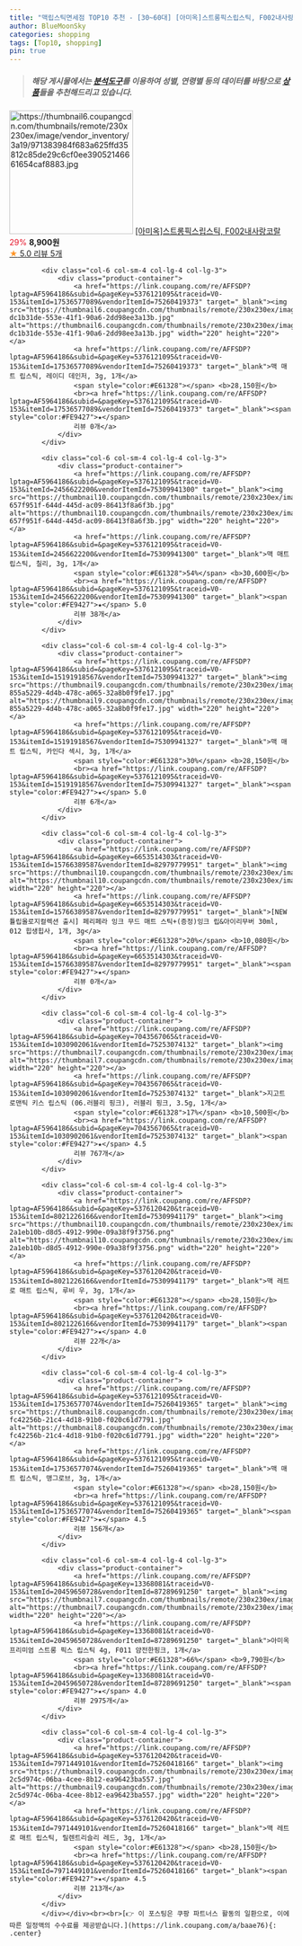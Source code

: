 ```yaml
---
title: "맥립스틱면세점 TOP10 추천 - [30~60대] [아미옥]스트롱픽스립스틱, F002내사랑코랄"
author: BlueMoonSky
categories: shopping
tags: [Top10, shopping]
pin: true
---
```


> ##### 해당 게시물에서는 [**분석도구**](https://itemscout.io/)를 이용하여 **성별**, **연령별** 등의 데이터를 바탕으로 [**상품**](https://link.coupang.com/a/baae76)들을 추천해드리고 있습니다.
<div class="container"><div class="row">
            <div class="col-6 col-sm-4 col-lg-4 col-lg-3">
                <div class="product-container">
                    <a href="https://link.coupang.com/re/AFFSDP?lptag=AF5964186&subid=&pageKey=7689226333&traceid=V0-153&itemId=20558308240&vendorItemId=82066080803" target="_blank"><img src="https://thumbnail6.coupangcdn.com/thumbnails/remote/230x230ex/image/vendor_inventory/3a19/971383984f683a625ffd35812c85de29c6cf0ee39052146661654caf8883.jpg" alt="https://thumbnail6.coupangcdn.com/thumbnails/remote/230x230ex/image/vendor_inventory/3a19/971383984f683a625ffd35812c85de29c6cf0ee39052146661654caf8883.jpg" width="220" height="220"></a>
                    <a href="https://link.coupang.com/re/AFFSDP?lptag=AF5964186&subid=&pageKey=7689226333&traceid=V0-153&itemId=20558308240&vendorItemId=82066080803" target="_blank">[아미옥]스트롱픽스립스틱, F002내사랑코랄</a>
                    <span style="color:#E61328">29%</span> <b>8,900원</b>
                    <br><a href="https://link.coupang.com/re/AFFSDP?lptag=AF5964186&subid=&pageKey=7689226333&traceid=V0-153&itemId=20558308240&vendorItemId=82066080803" target="_blank"><span style="color:#FE9427">★</span> 5.0
                    리뷰 5개</a>
                </div>
            </div>
            
            <div class="col-6 col-sm-4 col-lg-4 col-lg-3">
                <div class="product-container">
                    <a href="https://link.coupang.com/re/AFFSDP?lptag=AF5964186&subid=&pageKey=5376121095&traceid=V0-153&itemId=17536577089&vendorItemId=75260419373" target="_blank"><img src="https://thumbnail6.coupangcdn.com/thumbnails/remote/230x230ex/image/retail/images/3942941918067119-dc1b31de-553e-41f1-90a6-2dd98ee3a13b.jpg" alt="https://thumbnail6.coupangcdn.com/thumbnails/remote/230x230ex/image/retail/images/3942941918067119-dc1b31de-553e-41f1-90a6-2dd98ee3a13b.jpg" width="220" height="220"></a>
                    <a href="https://link.coupang.com/re/AFFSDP?lptag=AF5964186&subid=&pageKey=5376121095&traceid=V0-153&itemId=17536577089&vendorItemId=75260419373" target="_blank">맥 매트 립스틱, 레이디 데인저, 3g, 1개</a>
                    <span style="color:#E61328"></span> <b>28,150원</b>
                    <br><a href="https://link.coupang.com/re/AFFSDP?lptag=AF5964186&subid=&pageKey=5376121095&traceid=V0-153&itemId=17536577089&vendorItemId=75260419373" target="_blank"><span style="color:#FE9427">★</span> 
                    리뷰 0개</a>
                </div>
            </div>
            
            <div class="col-6 col-sm-4 col-lg-4 col-lg-3">
                <div class="product-container">
                    <a href="https://link.coupang.com/re/AFFSDP?lptag=AF5964186&subid=&pageKey=5376121095&traceid=V0-153&itemId=2456622200&vendorItemId=75309941300" target="_blank"><img src="https://thumbnail10.coupangcdn.com/thumbnails/remote/230x230ex/image/retail/images/2621762137894499-657f951f-644d-445d-ac09-86413f8a6f3b.jpg" alt="https://thumbnail10.coupangcdn.com/thumbnails/remote/230x230ex/image/retail/images/2621762137894499-657f951f-644d-445d-ac09-86413f8a6f3b.jpg" width="220" height="220"></a>
                    <a href="https://link.coupang.com/re/AFFSDP?lptag=AF5964186&subid=&pageKey=5376121095&traceid=V0-153&itemId=2456622200&vendorItemId=75309941300" target="_blank">맥 매트 립스틱, 칠리, 3g, 1개</a>
                    <span style="color:#E61328">54%</span> <b>30,600원</b>
                    <br><a href="https://link.coupang.com/re/AFFSDP?lptag=AF5964186&subid=&pageKey=5376121095&traceid=V0-153&itemId=2456622200&vendorItemId=75309941300" target="_blank"><span style="color:#FE9427">★</span> 5.0
                    리뷰 38개</a>
                </div>
            </div>
            
            <div class="col-6 col-sm-4 col-lg-4 col-lg-3">
                <div class="product-container">
                    <a href="https://link.coupang.com/re/AFFSDP?lptag=AF5964186&subid=&pageKey=5376121095&traceid=V0-153&itemId=15191918567&vendorItemId=75309941327" target="_blank"><img src="https://thumbnail9.coupangcdn.com/thumbnails/remote/230x230ex/image/retail/images/2616937463333525-855a5229-4d4b-478c-a065-32a8b0f9fe17.jpg" alt="https://thumbnail9.coupangcdn.com/thumbnails/remote/230x230ex/image/retail/images/2616937463333525-855a5229-4d4b-478c-a065-32a8b0f9fe17.jpg" width="220" height="220"></a>
                    <a href="https://link.coupang.com/re/AFFSDP?lptag=AF5964186&subid=&pageKey=5376121095&traceid=V0-153&itemId=15191918567&vendorItemId=75309941327" target="_blank">맥 매트 립스틱, 카인다 섹시, 3g, 1개</a>
                    <span style="color:#E61328">30%</span> <b>28,150원</b>
                    <br><a href="https://link.coupang.com/re/AFFSDP?lptag=AF5964186&subid=&pageKey=5376121095&traceid=V0-153&itemId=15191918567&vendorItemId=75309941327" target="_blank"><span style="color:#FE9427">★</span> 5.0
                    리뷰 6개</a>
                </div>
            </div>
            
            <div class="col-6 col-sm-4 col-lg-4 col-lg-3">
                <div class="product-container">
                    <a href="https://link.coupang.com/re/AFFSDP?lptag=AF5964186&subid=&pageKey=6653514303&traceid=V0-153&itemId=15766389587&vendorItemId=82979779951" target="_blank"><img src="https://thumbnail10.coupangcdn.com/thumbnails/remote/230x230ex/image/vendor_inventory/1038/85b7d5b73a958071e9e97a9118170d3bb2af6391be902260644e2d4159e5.jpg" alt="https://thumbnail10.coupangcdn.com/thumbnails/remote/230x230ex/image/vendor_inventory/1038/85b7d5b73a958071e9e97a9118170d3bb2af6391be902260644e2d4159e5.jpg" width="220" height="220"></a>
                    <a href="https://link.coupang.com/re/AFFSDP?lptag=AF5964186&subid=&pageKey=6653514303&traceid=V0-153&itemId=15766389587&vendorItemId=82979779951" target="_blank">[NEW 튤립올로지컬렉션 출시] 페리페라 잉크 무드 매트 스틱+(증정)잉크 립&아이리무버 30ml, 012 힙생힙사, 1개, 3g</a>
                    <span style="color:#E61328">20%</span> <b>10,080원</b>
                    <br><a href="https://link.coupang.com/re/AFFSDP?lptag=AF5964186&subid=&pageKey=6653514303&traceid=V0-153&itemId=15766389587&vendorItemId=82979779951" target="_blank"><span style="color:#FE9427">★</span> 
                    리뷰 0개</a>
                </div>
            </div>
            
            <div class="col-6 col-sm-4 col-lg-4 col-lg-3">
                <div class="product-container">
                    <a href="https://link.coupang.com/re/AFFSDP?lptag=AF5964186&subid=&pageKey=7043567065&traceid=V0-153&itemId=1030902061&vendorItemId=75253074132" target="_blank"><img src="https://thumbnail7.coupangcdn.com/thumbnails/remote/230x230ex/image/vendor_inventory/4e63/dea6c84985fc128152a988a7e0d3ad0256ae1bdc2a2850ac204a458f7dfd.jpg" alt="https://thumbnail7.coupangcdn.com/thumbnails/remote/230x230ex/image/vendor_inventory/4e63/dea6c84985fc128152a988a7e0d3ad0256ae1bdc2a2850ac204a458f7dfd.jpg" width="220" height="220"></a>
                    <a href="https://link.coupang.com/re/AFFSDP?lptag=AF5964186&subid=&pageKey=7043567065&traceid=V0-153&itemId=1030902061&vendorItemId=75253074132" target="_blank">지고트 로맨틱 키스 립스틱 (06.러블리 핑크), 러블리 핑크, 3.5g, 1개</a>
                    <span style="color:#E61328">17%</span> <b>10,500원</b>
                    <br><a href="https://link.coupang.com/re/AFFSDP?lptag=AF5964186&subid=&pageKey=7043567065&traceid=V0-153&itemId=1030902061&vendorItemId=75253074132" target="_blank"><span style="color:#FE9427">★</span> 4.5
                    리뷰 767개</a>
                </div>
            </div>
            
            <div class="col-6 col-sm-4 col-lg-4 col-lg-3">
                <div class="product-container">
                    <a href="https://link.coupang.com/re/AFFSDP?lptag=AF5964186&subid=&pageKey=5376120420&traceid=V0-153&itemId=8021226166&vendorItemId=75309941179" target="_blank"><img src="https://thumbnail10.coupangcdn.com/thumbnails/remote/230x230ex/image/retail/images/3935758943155169-2a1eb10b-d8d5-4912-990e-09a38f9f3756.png" alt="https://thumbnail10.coupangcdn.com/thumbnails/remote/230x230ex/image/retail/images/3935758943155169-2a1eb10b-d8d5-4912-990e-09a38f9f3756.png" width="220" height="220"></a>
                    <a href="https://link.coupang.com/re/AFFSDP?lptag=AF5964186&subid=&pageKey=5376120420&traceid=V0-153&itemId=8021226166&vendorItemId=75309941179" target="_blank">맥 레트로 매트 립스틱, 루비 우, 3g, 1개</a>
                    <span style="color:#E61328"></span> <b>28,150원</b>
                    <br><a href="https://link.coupang.com/re/AFFSDP?lptag=AF5964186&subid=&pageKey=5376120420&traceid=V0-153&itemId=8021226166&vendorItemId=75309941179" target="_blank"><span style="color:#FE9427">★</span> 4.0
                    리뷰 22개</a>
                </div>
            </div>
            
            <div class="col-6 col-sm-4 col-lg-4 col-lg-3">
                <div class="product-container">
                    <a href="https://link.coupang.com/re/AFFSDP?lptag=AF5964186&subid=&pageKey=5376121095&traceid=V0-153&itemId=17536577074&vendorItemId=75260419365" target="_blank"><img src="https://thumbnail8.coupangcdn.com/thumbnails/remote/230x230ex/image/retail/images/1182555976770700-fc42256b-21c4-4d18-91b0-f020c61d7791.jpg" alt="https://thumbnail8.coupangcdn.com/thumbnails/remote/230x230ex/image/retail/images/1182555976770700-fc42256b-21c4-4d18-91b0-f020c61d7791.jpg" width="220" height="220"></a>
                    <a href="https://link.coupang.com/re/AFFSDP?lptag=AF5964186&subid=&pageKey=5376121095&traceid=V0-153&itemId=17536577074&vendorItemId=75260419365" target="_blank">맥 매트 립스틱, 맹그로브, 3g, 1개</a>
                    <span style="color:#E61328"></span> <b>28,150원</b>
                    <br><a href="https://link.coupang.com/re/AFFSDP?lptag=AF5964186&subid=&pageKey=5376121095&traceid=V0-153&itemId=17536577074&vendorItemId=75260419365" target="_blank"><span style="color:#FE9427">★</span> 4.5
                    리뷰 156개</a>
                </div>
            </div>
            
            <div class="col-6 col-sm-4 col-lg-4 col-lg-3">
                <div class="product-container">
                    <a href="https://link.coupang.com/re/AFFSDP?lptag=AF5964186&subid=&pageKey=13368081&traceid=V0-153&itemId=20459650728&vendorItemId=87289691250" target="_blank"><img src="https://thumbnail7.coupangcdn.com/thumbnails/remote/230x230ex/image/vendor_inventory/59ad/761c590e327f4376a1c66d71248380ebd0ded2f983f41a1560d8743b9112.jpg" alt="https://thumbnail7.coupangcdn.com/thumbnails/remote/230x230ex/image/vendor_inventory/59ad/761c590e327f4376a1c66d71248380ebd0ded2f983f41a1560d8743b9112.jpg" width="220" height="220"></a>
                    <a href="https://link.coupang.com/re/AFFSDP?lptag=AF5964186&subid=&pageKey=13368081&traceid=V0-153&itemId=20459650728&vendorItemId=87289691250" target="_blank">아미옥 프리미엄 스트롱 픽스 립스틱 4g, F011 얌전한핑크, 1개</a>
                    <span style="color:#E61328">66%</span> <b>9,790원</b>
                    <br><a href="https://link.coupang.com/re/AFFSDP?lptag=AF5964186&subid=&pageKey=13368081&traceid=V0-153&itemId=20459650728&vendorItemId=87289691250" target="_blank"><span style="color:#FE9427">★</span> 4.0
                    리뷰 2975개</a>
                </div>
            </div>
            
            <div class="col-6 col-sm-4 col-lg-4 col-lg-3">
                <div class="product-container">
                    <a href="https://link.coupang.com/re/AFFSDP?lptag=AF5964186&subid=&pageKey=5376120420&traceid=V0-153&itemId=7971449101&vendorItemId=75260418166" target="_blank"><img src="https://thumbnail9.coupangcdn.com/thumbnails/remote/230x230ex/image/retail/images/2632938461101781-2c5d974c-06ba-4cee-8b12-ea96423ba557.jpg" alt="https://thumbnail9.coupangcdn.com/thumbnails/remote/230x230ex/image/retail/images/2632938461101781-2c5d974c-06ba-4cee-8b12-ea96423ba557.jpg" width="220" height="220"></a>
                    <a href="https://link.coupang.com/re/AFFSDP?lptag=AF5964186&subid=&pageKey=5376120420&traceid=V0-153&itemId=7971449101&vendorItemId=75260418166" target="_blank">맥 레트로 매트 립스틱, 릴렌트리슬리 레드, 3g, 1개</a>
                    <span style="color:#E61328"></span> <b>28,150원</b>
                    <br><a href="https://link.coupang.com/re/AFFSDP?lptag=AF5964186&subid=&pageKey=5376120420&traceid=V0-153&itemId=7971449101&vendorItemId=75260418166" target="_blank"><span style="color:#FE9427">★</span> 4.5
                    리뷰 213개</a>
                </div>
            </div>
            </div></div><br><br>[👉 이 포스팅은 쿠팡 파트너스 활동의 일환으로, 이에 따른 일정액의 수수료를 제공받습니다.](https://link.coupang.com/a/baae76){: .center}